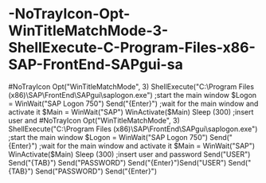 # -NoTrayIcon-Opt-WinTitleMatchMode-3-ShellExecute-C-Program-Files-x86-SAP-FrontEnd-SAPgui-sa
#NoTrayIcon Opt("WinTitleMatchMode", 3)  ShellExecute("C:\Program Files (x86)\SAP\FrontEnd\SAPgui\saplogon.exe")  ;start the main window $Logon = WinWait("SAP Logon 750") Send("{Enter}")  ;wait for the main window and activate it $Main = WinWait("SAP") WinActivate($Main)  Sleep (300)  ;insert user and #NoTrayIcon Opt("WinTitleMatchMode", 3)  ShellExecute("C:\Program Files (x86)\SAP\FrontEnd\SAPgui\saplogon.exe")  ;start the main window $Logon = WinWait("SAP Logon 750") Send("{Enter}")  ;wait for the main window and activate it $Main = WinWait("SAP") WinActivate($Main)  Sleep (300)  ;insert user and password Send("USER") Send("{TAB}") Send("PASSWORD") Send("{Enter}")Send("USER") Send("{TAB}") Send("PASSWORD") Send("{Enter}")
